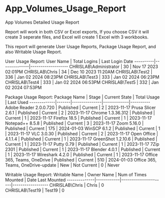 # App_Volumes_Usage_Report
App Volumes Detailed Usage Report

Report will work in both CSV or Excel exports, If you choose CSV it will create 3 seperate files, and Excel will create 1 Excel with 3 workbooks.

This report will generate User Usage Reports, Package Usage Report, and also Writable Usage Report.

User Usage Report:
User Name | Total Logins | Last Login Date
----------|--------------|-------------------
CHRISLAB\Administrator | 30 | Nov 17 2023 02:01PM
CHRISLAB\Chris | 34 | Dec 10 2023 11:20AM
CHRISLAB\Test2 | 336 | Jan 02 2024 08:23PM
CHRISLAB\Test3 | 333 | Jan 02 2024 06:23PM
CHRISLAB\Test4 | 333 | Jan 02 2024 06:53PM
CHRISLAB\Test5 | 332 | Jan 02 2024 07:53PM

Package Usage Report:
Package Name | Stage | Current State | Total Usage | Last Used
-------------|-------|---------------|-------------|----------
Adobe Reader 2.0.0.720 | Published | Current | 2 | 2023-11-17
Prusa Slicer 2.6.1 | Published | Current | 2 | 2023-11-17
Chrome 1.3.36.312 | Published | Current | 1 | 2023-11-17
Firefox 18.5 | Published | Current | 1 | 2023-11-17
Notepad++ 8.5.8 | Published | Current | 3 | 2023-11-17
Zoom 5.16.0 | Published | Current | 175 | 2024-01-03
WinSCP 6.1.2 | Published | Current | 1 | 2023-11-17
VLC 3.0.30 | Published | Current | 2 | 2023-11-17
Open Office | 4.1.1.4 | Published | Current | 1 | 2023-11-17
GreenShot 1.2.10.6 | Published | Current | 1 | 2023-11-17
Putty 0.79 | Published | Current | 1 | 2023-11-17
7Zip 2301 | Published | Current | 1 | 2023-11-17
Blender 4.0.1 | Published | Current | 1 | 2023-11-17
Wireshark 4.2.0 | Published | Current | 1 | 2023-11-17
Office 365, Teams, OneDrive | Published | Current | 510 | 2024-01-03
Office 365, Teams, OneDrive-update | New | Not Current | 0 | Never

Writable Usage Report:
Writable Name | Owner Name | Num of Times Mounted | Date Last Mounted
--------------|------------|----------------------|------------------
CHRISLAB\Chris | Chris | 0	
CHRISLAB\Test19 | Test19 | 0	